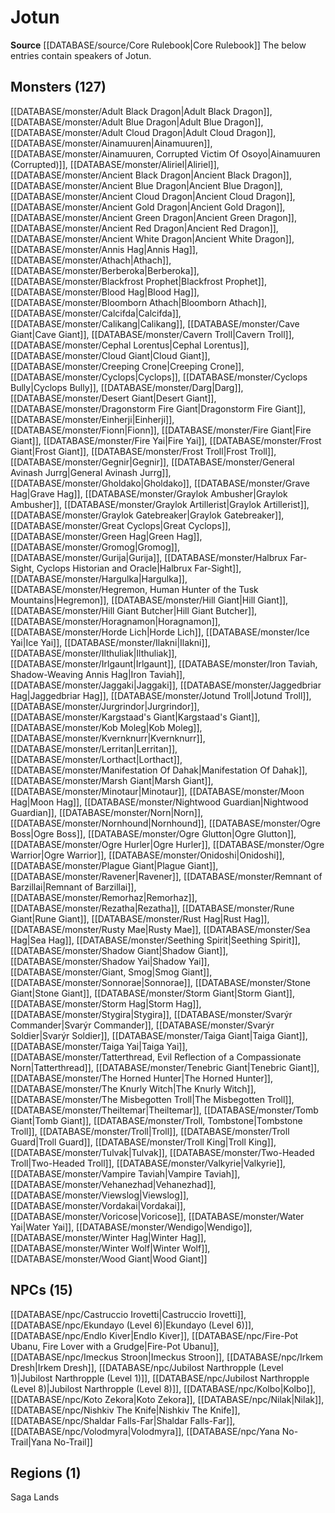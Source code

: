 ﻿---
id: '8'
name: Jotun
rarity: Common
source: '[[DATABASE/source/Core Rulebook|Core Rulebook]]'
type: Language

---
# Jotun

**Source** [[DATABASE/source/Core Rulebook|Core Rulebook]] 
The below entries contain speakers of Jotun.

## Monsters (127)

[[DATABASE/monster/Adult Black Dragon|Adult Black Dragon]], [[DATABASE/monster/Adult Blue Dragon|Adult Blue Dragon]], [[DATABASE/monster/Adult Cloud Dragon|Adult Cloud Dragon]], [[DATABASE/monster/Ainamuuren|Ainamuuren]], [[DATABASE/monster/Ainamuuren, Corrupted Victim Of Osoyo|Ainamuuren (Corrupted)]], [[DATABASE/monster/Aliriel|Aliriel]], [[DATABASE/monster/Ancient Black Dragon|Ancient Black Dragon]], [[DATABASE/monster/Ancient Blue Dragon|Ancient Blue Dragon]], [[DATABASE/monster/Ancient Cloud Dragon|Ancient Cloud Dragon]], [[DATABASE/monster/Ancient Gold Dragon|Ancient Gold Dragon]], [[DATABASE/monster/Ancient Green Dragon|Ancient Green Dragon]], [[DATABASE/monster/Ancient Red Dragon|Ancient Red Dragon]], [[DATABASE/monster/Ancient White Dragon|Ancient White Dragon]], [[DATABASE/monster/Annis Hag|Annis Hag]], [[DATABASE/monster/Athach|Athach]], [[DATABASE/monster/Berberoka|Berberoka]], [[DATABASE/monster/Blackfrost Prophet|Blackfrost Prophet]], [[DATABASE/monster/Blood Hag|Blood Hag]], [[DATABASE/monster/Bloomborn Athach|Bloomborn Athach]], [[DATABASE/monster/Calcifda|Calcifda]], [[DATABASE/monster/Calikang|Calikang]], [[DATABASE/monster/Cave Giant|Cave Giant]], [[DATABASE/monster/Cavern Troll|Cavern Troll]], [[DATABASE/monster/Cephal Lorentus|Cephal Lorentus]], [[DATABASE/monster/Cloud Giant|Cloud Giant]], [[DATABASE/monster/Creeping Crone|Creeping Crone]], [[DATABASE/monster/Cyclops|Cyclops]], [[DATABASE/monster/Cyclops Bully|Cyclops Bully]], [[DATABASE/monster/Darg|Darg]], [[DATABASE/monster/Desert Giant|Desert Giant]], [[DATABASE/monster/Dragonstorm Fire Giant|Dragonstorm Fire Giant]], [[DATABASE/monster/Einherji|Einherji]], [[DATABASE/monster/Fionn|Fionn]], [[DATABASE/monster/Fire Giant|Fire Giant]], [[DATABASE/monster/Fire Yai|Fire Yai]], [[DATABASE/monster/Frost Giant|Frost Giant]], [[DATABASE/monster/Frost Troll|Frost Troll]], [[DATABASE/monster/Gegnir|Gegnir]], [[DATABASE/monster/General Avinash Jurrg|General Avinash Jurrg]], [[DATABASE/monster/Gholdako|Gholdako]], [[DATABASE/monster/Grave Hag|Grave Hag]], [[DATABASE/monster/Graylok Ambusher|Graylok Ambusher]], [[DATABASE/monster/Graylok Artillerist|Graylok Artillerist]], [[DATABASE/monster/Graylok Gatebreaker|Graylok Gatebreaker]], [[DATABASE/monster/Great Cyclops|Great Cyclops]], [[DATABASE/monster/Green Hag|Green Hag]], [[DATABASE/monster/Gromog|Gromog]], [[DATABASE/monster/Gurija|Gurija]], [[DATABASE/monster/Halbrux Far-Sight, Cyclops Historian and Oracle|Halbrux Far-Sight]], [[DATABASE/monster/Hargulka|Hargulka]], [[DATABASE/monster/Hegremon, Human Hunter of the Tusk Mountains|Hegremon]], [[DATABASE/monster/Hill Giant|Hill Giant]], [[DATABASE/monster/Hill Giant Butcher|Hill Giant Butcher]], [[DATABASE/monster/Horagnamon|Horagnamon]], [[DATABASE/monster/Horde Lich|Horde Lich]], [[DATABASE/monster/Ice Yai|Ice Yai]], [[DATABASE/monster/Ilakni|Ilakni]], [[DATABASE/monster/Ilthuliak|Ilthuliak]], [[DATABASE/monster/Irlgaunt|Irlgaunt]], [[DATABASE/monster/Iron Taviah, Shadow-Weaving Annis Hag|Iron Taviah]], [[DATABASE/monster/Jaggaki|Jaggaki]], [[DATABASE/monster/Jaggedbriar Hag|Jaggedbriar Hag]], [[DATABASE/monster/Jotund Troll|Jotund Troll]], [[DATABASE/monster/Jurgrindor|Jurgrindor]], [[DATABASE/monster/Kargstaad's Giant|Kargstaad's Giant]], [[DATABASE/monster/Kob Moleg|Kob Moleg]], [[DATABASE/monster/Kvernknurr|Kvernknurr]], [[DATABASE/monster/Lerritan|Lerritan]], [[DATABASE/monster/Lorthact|Lorthact]], [[DATABASE/monster/Manifestation Of Dahak|Manifestation Of Dahak]], [[DATABASE/monster/Marsh Giant|Marsh Giant]], [[DATABASE/monster/Minotaur|Minotaur]], [[DATABASE/monster/Moon Hag|Moon Hag]], [[DATABASE/monster/Nightwood Guardian|Nightwood Guardian]], [[DATABASE/monster/Norn|Norn]], [[DATABASE/monster/Nornhound|Nornhound]], [[DATABASE/monster/Ogre Boss|Ogre Boss]], [[DATABASE/monster/Ogre Glutton|Ogre Glutton]], [[DATABASE/monster/Ogre Hurler|Ogre Hurler]], [[DATABASE/monster/Ogre Warrior|Ogre Warrior]], [[DATABASE/monster/Onidoshi|Onidoshi]], [[DATABASE/monster/Plague Giant|Plague Giant]], [[DATABASE/monster/Ravener|Ravener]], [[DATABASE/monster/Remnant of Barzillai|Remnant of Barzillai]], [[DATABASE/monster/Remorhaz|Remorhaz]], [[DATABASE/monster/Rezatha|Rezatha]], [[DATABASE/monster/Rune Giant|Rune Giant]], [[DATABASE/monster/Rust Hag|Rust Hag]], [[DATABASE/monster/Rusty Mae|Rusty Mae]], [[DATABASE/monster/Sea Hag|Sea Hag]], [[DATABASE/monster/Seething Spirit|Seething Spirit]], [[DATABASE/monster/Shadow Giant|Shadow Giant]], [[DATABASE/monster/Shadow Yai|Shadow Yai]], [[DATABASE/monster/Giant, Smog|Smog Giant]], [[DATABASE/monster/Sonnorae|Sonnorae]], [[DATABASE/monster/Stone Giant|Stone Giant]], [[DATABASE/monster/Storm Giant|Storm Giant]], [[DATABASE/monster/Storm Hag|Storm Hag]], [[DATABASE/monster/Stygira|Stygira]], [[DATABASE/monster/Svarýr Commander|Svarýr Commander]], [[DATABASE/monster/Svarýr Soldier|Svarýr Soldier]], [[DATABASE/monster/Taiga Giant|Taiga Giant]], [[DATABASE/monster/Taiga Yai|Taiga Yai]], [[DATABASE/monster/Tatterthread, Evil Reflection of a Compassionate Norn|Tatterthread]], [[DATABASE/monster/Tenebric Giant|Tenebric Giant]], [[DATABASE/monster/The Horned Hunter|The Horned Hunter]], [[DATABASE/monster/The Knurly Witch|The Knurly Witch]], [[DATABASE/monster/The Misbegotten Troll|The Misbegotten Troll]], [[DATABASE/monster/Theiltemar|Theiltemar]], [[DATABASE/monster/Tomb Giant|Tomb Giant]], [[DATABASE/monster/Troll, Tombstone|Tombstone Troll]], [[DATABASE/monster/Troll|Troll]], [[DATABASE/monster/Troll Guard|Troll Guard]], [[DATABASE/monster/Troll King|Troll King]], [[DATABASE/monster/Tulvak|Tulvak]], [[DATABASE/monster/Two-Headed Troll|Two-Headed Troll]], [[DATABASE/monster/Valkyrie|Valkyrie]], [[DATABASE/monster/Vampire Taviah|Vampire Taviah]], [[DATABASE/monster/Vehanezhad|Vehanezhad]], [[DATABASE/monster/Viewslog|Viewslog]], [[DATABASE/monster/Vordakai|Vordakai]], [[DATABASE/monster/Voricose|Voricose]], [[DATABASE/monster/Water Yai|Water Yai]], [[DATABASE/monster/Wendigo|Wendigo]], [[DATABASE/monster/Winter Hag|Winter Hag]], [[DATABASE/monster/Winter Wolf|Winter Wolf]], [[DATABASE/monster/Wood Giant|Wood Giant]]

## NPCs (15)

[[DATABASE/npc/Castruccio Irovetti|Castruccio Irovetti]], [[DATABASE/npc/Ekundayo (Level 6)|Ekundayo (Level 6)]], [[DATABASE/npc/Endlo Kiver|Endlo Kiver]], [[DATABASE/npc/Fire-Pot Ubanu, Fire Lover with a Grudge|Fire-Pot Ubanu]], [[DATABASE/npc/Imeckus Stroon|Imeckus Stroon]], [[DATABASE/npc/Irkem Dresh|Irkem Dresh]], [[DATABASE/npc/Jubilost Narthropple (Level 1)|Jubilost Narthropple (Level 1)]], [[DATABASE/npc/Jubilost Narthropple (Level 8)|Jubilost Narthropple (Level 8)]], [[DATABASE/npc/Kolbo|Kolbo]], [[DATABASE/npc/Koto Zekora|Koto Zekora]], [[DATABASE/npc/Nilak|Nilak]], [[DATABASE/npc/Nishkiv The Knife|Nishkiv The Knife]], [[DATABASE/npc/Shaldar Falls-Far|Shaldar Falls-Far]], [[DATABASE/npc/Volodmyra|Volodmyra]], [[DATABASE/npc/Yana No-Trail|Yana No-Trail]]

## Regions (1)

Saga Lands